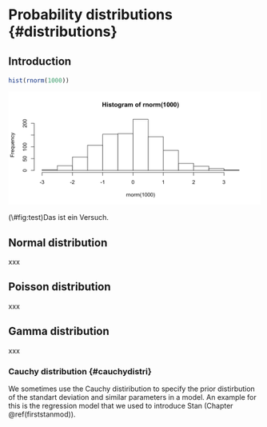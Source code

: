 
# Probability distributions {#distributions}

## Introduction


```r
hist(rnorm(1000))
```

<div class="figure">
<img src="1.3-distributions_files/figure-html/test-1.png" alt="Das ist ein Versuch." width="768" />
<p class="caption">(\#fig:test)Das ist ein Versuch.</p>
</div>


## Normal distribution
xxx

## Poisson distribution
xxx

## Gamma distribution
xxx

### Cauchy distribution {#cauchydistri}
We sometimes use the Cauchy distiribution to specify the prior distirbution of the standart deviation and similar parameters in a model. An example for this is the regression model that we used to introduce Stan (Chapter \@ref(firststanmod)).


